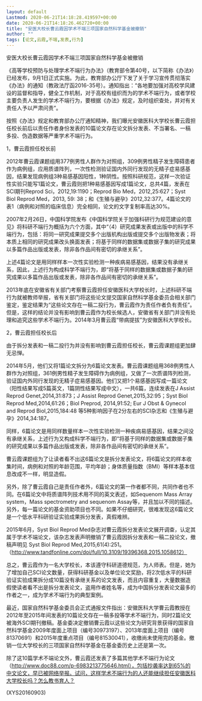 ```yaml
---
layout: default
Lastmod: 2020-06-21T14:18:28.419597+00:00
date: 2020-06-21T14:18:26.462720+00:00
title: "安医大校长曹云霞因学术不端三项国家自然科学基金被撤销"
author: ""
tags: [论文,云霞,不端,发表,行为]
---
```


安医大校长曹云霞因学术不端三项国家自然科学基金被撤销

《高等学校预防与处理学术不端行为办法》（教育部令第40号，以下简称《办法》）已经发布，9月1日正式实施。为此，教育部办公厅下发了关于学习宣传贯彻落实《办法》的通知（教政法厅函2016-35号）。通知指出：“各地要加强对高校学风建设的监督和指导，健全工作机制，对于高校有组织而为的学术不端行为，或者学校主要负责人发生的学术不端行为，要根据《办法》规定，及时组织查处，并对有关责任人予以严肃问责”。

按照《办法》规定和教育部办公厅通知精神，我们曝光安徽医科大学校长曹云霞担任校长前后以责任作者身份发表的10篇论文存在论文拆分发表、不当署名、一稿多投、伪造数据等严重学术不端行为。

1，曹云霞担任校长前

2012年曹云霞课题组用377例男性人群作为对照组，309例男性精子发生障碍患者作为病例组，应用质谱阵列，一次性检测验证国内外同行发现的无精子症易感基因，结果发现病例组3种易感基因阳性，1种阴性。按照科研规范，这样一次验证性实验只能写1篇论文，曹云霞则把1种易感基因写成1篇论文，总共4篇，发表在SCI期刊Reprod Sci，2012,19:1190；Reprod Bio Med，2012,25:627；Syst Biol Reprod Med，2013, 59: 38；和《生殖与避孕》2012,32:377。4篇论文的表1（病例和对照的临床信息）完全相同，论文的文字复制率高达30%。

2007年2月26日，中国科学院发布《中国科学院关于加强科研行为规范建设的意见》将科研不端行为概括为六个方面，其中“（4）研究成果发表或出版中的科学不端行为，包括：将同一研究成果提交多个出版机构出版或提交多个出版物发表；将本质上相同的研究成果改头换面发表；将基于同样的数据集或数据子集的研究成果以多篇作品出版或发表，除非各作品间有密切的承继关系”。

上述4篇论文是用同样样本一次性实验检测一种疾病易感基因，结果没有承继关系，因此，上述行为构成科学不端行为，即“将基于同样的数据集或数据子集的研究成果以多篇作品出版或发表，除非各作品间有密切的承继关系”。

2013年底在安徽省有关部门考察曹云霞担任安徽医科大学校长时，上述科研不端行为就被教师举报，省有关部门将这些论文提交国家自然科学基金委员会相关部门鉴定，鉴定结果为“这些论文存在一稿二投行为，曹云霞作为责任作者负有责任”。 但是，这样的结论并没有影响到曹云霞作为校长候选人，安徽省有关部门并没有处理和追究这些学术不端行为。2014年3月曹云霞“带病提拔”为安徽医科大学校长。

2，曹云霞担任校长后

由于拆分发表和一稿二投行为并没有影响到曹云霞担任校长，曹云霞课题组更加肆无忌惮。

2014年5月，他们又将1篇论文拆分为6篇论文发表。曹云霞课题组用368例男性人群作为对照组，361例男性精子发生障碍作为病例组，又做了一次质谱阵列检测，验证国内外同行发现的无精子症易感基因。他们又把1个易感基因写成一篇论文（阳性结果写成5篇英文，1篇阴性结果写成中文），一共6篇，连续发表在J Assist Reprod Genet,2014,31:873；J Assist Reprod Genet,2015,32:95；Syst Biol Reprod Med,2014,61:26；Biol Preprod, 2014,91:52; Eur J Obst & Gynecol and Reprod Biol,2015,184:48 等5种影响因子在2分左右的SCI杂志和《生殖与避孕》2014,34:187。

同样，6篇论文是用同样数量样本一次性实验检测一种疾病易感基因，结果之间没有承继关系，上述行为又构成科学不端行为，即“将基于同样的数据集或数据子集的研究成果以多篇作品出版或发表，除非各作品间有密切的承继关系”。

曹云霞课题组为了让读者看不出这6篇论文是拆分发表论文，将6篇论文的样本收集时间，病例和对照的年龄范围，平均年龄；身体质量指数（BMI）等样本基本信息改成不一样，明显造假。

另外，除了曹云霞自己是责任作者外，6篇论文的第一作者都不同，共同作者也不同。在6篇论文中将质谱阵列技术用不同的英文表述，如Sequenom Mass Array system，Mass spectrometry and sequenom Assay等，并且加以不同的描述。另外，每一篇论文的基金资助项目也不同。如果不仔细研究，很难发现这6篇论文是一个低水平科研验证实验成果拆分发表，真假难辨。

2015年6月，Syst Biol Reprod Med杂志对曹云霞拆分发表论文展开调查，认定其属于学术不端论文，该杂志发表声明撤销了曹云霞因拆分发表和一稿二投论文，撤稿声明见 Syst Biol Reprod Med,2015,61(4):251。（http://www.tandfonline.com/doi/full/10.3109/19396368.2015.1058612）

总之，曹云霞作为一名大学校长，本该遵守科研道德规范，为人师表。但是，她为了增加自己SCI论文数量，获得科研基金以及单位论文奖励，将2次低水平的科研验证实验成果拆分成10篇没有承继关系的论文发表，而且内容重复，大量数据造假使读者看不出是拆分发表论文，盗用作者姓名等，成为中国拆分发表论文最多的作者之一，成为学术不端行为的典型案例。

最近，国家自然科学基金委员会正式通报文件指出：安徽医科大学曹云霞教授在2012年至2015年间发表的10篇论文存在一稿多投等学术不端行为，同时2篇论文被海外SCI期刊撤稿。基金委决定撤销曹云霞以这些论文为研究背景获得的国家自然科学基金2009年度面上项目（编号30973197）、2013年度面上项目（编号81370691）和2015年度重点项目（编号81530041），收缴尚未使用完的基金。撤销一位大学校长的三项国家自然科学基金在基金委历史上还是第一次。

除了这10篇学术不端论文外，曹云霞还发表了多篇其他学术不端行为论文（http://www.doc88.com/p-6983213775646.html），包括抄袭率达到65%的中文论文，早已被网络举报。试问，这样学术不端行为的人还能继续担任安徽医科大学校长吗？怎么教书育人？

(XYS20160903)

